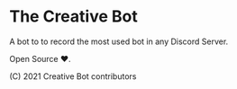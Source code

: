 # The Creative Bot

A bot to to record the most used bot in any Discord Server.

Open Source ♥️.


(C) 2021 Creative Bot contributors
